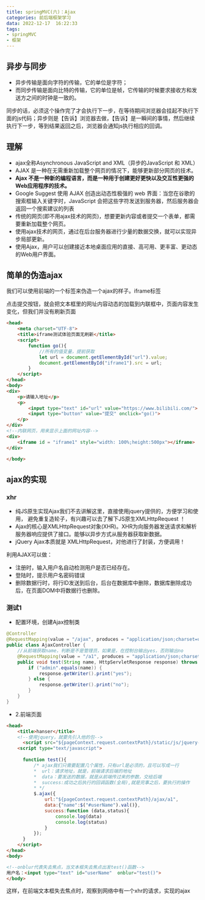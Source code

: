```yaml
---
title: springMVC(六)：Ajax
categories: 前后端框架学习
data: 2022-12-17  16:22:33
tags: 
- springMVC
- 框架 
---
```


## 异步与同步

- 异步传输是面向字符的传输，它的单位是字符；
- 而同步传输是面向比特的传输，它的单位是帧，它传输的时候要求接收方和发送方之间的时钟是一致的。

同步的话，必须这个操作完了才会执行下一步，在等待期间浏览器会挂起不执行下面的js代码；异步则是【告诉】浏览器去做，【告诉】是一瞬间的事情，然后继续执行下一步，等到结果返回之后，浏览器会通知js执行相应的回调。

## 理解

- ajax全称Asynchronous JavaScript and XML（异步的JavaScript 和 XML）
- AJAX 是一种在无需重新加载整个网页的情况下，能够更新部分网页的技术。
- **Ajax 不是一种新的编程语言，而是一种用于创建更好更快以及交互性更强的Web应用程序的技术。**
- Google Suggest 使用 AJAX 创造出动态性极强的 web 界面：当您在谷歌的搜索框输入关键字时，JavaScript 会把这些字符发送到服务器，然后服务器会返回一个搜索建议的列表
- 传统的网页(即不用ajax技术的网页)，想要更新内容或者提交一个表单，都需要重新加载整个网页。
- 使用ajax技术的网页，通过在后台服务器进行少量的数据交换，就可以实现异步局部更新。
- 使用Ajax，用户可以创建接近本地桌面应用的直接、高可用、更丰富、更动态的Web用户界面。

## 简单的伪造ajax

我们可以使用前端的一个标签来伪造一个ajax的样子。iframe标签

点击提交按钮，就会把文本框里的网址内容动态的加载到内联框中，页面内容发生变化，但我们并没有刷新页面
```html
<head>
    <meta charset="UTF-8">
    <title>iframe测试体验页面无刷新</title>
    <script>
        function go(){
            //所有的值变量，提前获取
            let url = document.getElementById("url").value;
            document.getElementById("iframe1").src = url;
        }
    </script>
</head>
<body>
<div>
    <p>请输入地址</p>
    <p>
        <input type="text" id="url" value="https://www.bilibili.com/">
        <input type="button" value="提交" onclick="go()">
    </p>
</div>
<!--内联网页，用来显示上面的网址内容-->
<div>
    <iframe id = "iframe1" style="width: 100%;height:500px"></iframe>
</div>

</body>
```

## ajax的实现

### xhr

- 纯JS原生实现Ajax我们不去讲解这里，直接使用jquery提供的，方便学习和使用，
避免重复造轮子，有兴趣可以去了解下JS原生XMLHttpRequest ！
- Ajax的核心是XMLHttpRequest对象(XHR)。XHR为向服务器发送请求和解析服务器响应提供了接口。能够以异步方式从服务器获取新数据。
- jQuery Ajax本质就是 XMLHttpRequest，对他进行了封装，方便调用！

利用AJAX可以做：
- 注册时，输入用户名自动检测用户是否已经存在。
- 登陆时，提示用户名密码错误
- 删除数据行时，将行ID发送到后台，后台在数据库中删除，数据库删除成功后，在页面DOM中将数据行也删除。

### 测试1

- 配置环境，创建Ajax控制类
```java
@Controller
@RequestMapping(value = "/ajax", produces = "application/json;charset=utf-8")
public class AjaxController {
    //从前端获取name，判断是不是管理员，如果是，在控制台输出yes，否则输出no
    @RequestMapping(value = "/a1", produces = "application/json;charset=utf-8")
    public void test(String name, HttpServletResponse response) throws IOException {
        if ("admin".equals(name)) {
            response.getWriter().print("yes");
        } else {
            response.getWriter().print("no");
        }
    }
}
```
- 2.前端页面
```html
<head>
    <title>hanser</title>
    <!--使用jquery，就要先引入他的包-->
      <script src="${pageContext.request.contextPath}/static/js/jquery-3.6.0.js"></script>
    <script type="text/javascript">
      
      function test(){
          /* ajax我们只需要配置几个属性，只有url是必须的，且可以写成一行
          *  url：请求地址，就是，前端请求后端的地址
          *  data：要发送的数据，就是从前端传过来的参数，交给后端
          *  success:成功之后执行的回调函数(全局),就是完事之后，要执行的操作
          * */
          $.ajax({
              url:"${pageContext.request.contextPath}/ajax/a1",
              data:{"name":$("#userName").val()},
              success:function (data,status){
                  console.log(data)
                  console.log(status)
              }
          });
      }
    </script>
</head>
<body>

<!--onblur代表失去焦点，当文本框失去焦点出发test()函数-->
用户名：<input type="text" id="userName"  onblur="test()">
</body>
```
这样，在前端文本框失去焦点时，观察到网络中有一个xhr的请求，实现的ajax





